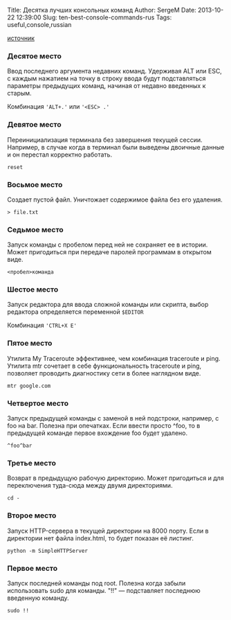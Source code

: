 Title: Десятка лучших консольных команд
Author: SergeM
Date: 2013-10-22 12:39:00
Slug: ten-best-console-commands-rus
Tags: useful,console,russian


[источник](https://habrahabr.ru/post/198482/)

### Десятое место

Ввод последнего аргумента недавних команд. Удерживая ALT или ESC, с каждым нажатием на точку в строку ввода будут подставляться параметры предыдущих команд, начиная от недавно введенных к старым.

Комбинация `'ALT+.'` или `'<ESC> .'`


### Девятое место

Переинициализация терминала без завершения текущей сессии. Например, в случае когда в терминал были выведены двоичные данные и он перестал корректно работать.
```
reset
```

### Восьмое место

Создает пустой файл. Уничтожает содержимое файла без его удаления.
```
> file.txt
```

### Седьмое место

Запуск команды с пробелом перед ней не сохраняет ее в истории. Может пригодиться при передаче паролей программам в открытом виде.
```
<пробел>команда
```

### Шестое место

Запуск редактора для ввода сложной команды или скрипта, выбор редактора определяется переменной `$EDITOR`

Комбинация `'CTRL+X E'`


### Пятое место

Утилита My Traceroute эффективнее, чем комбинация traceroute и ping. Утилита mtr сочетает в себе функциональность traceroute и ping, позволяет проводить диагностику сети в более наглядном виде.
```
mtr google.com
```

### Четвертое место

Запуск предыдущей команды с заменой в ней подстроки, например, с foo на bar. Полезна при опечатках. Если ввести просто ^foo, то в предыдущей команде первое вхождение foo будет удалено.
```
^foo^bar
```

### Третье место

Возврат в предыдущую рабочую директорию. Может пригодиться и для переключения туда-сюда между двумя директориями.
```
cd -
```

### Второе место

Запуск HTTP-сервера в текущей директории на 8000 порту. Если в директории нет файла index.html, то будет показан её листинг.
```
python -m SimpleHTTPServer
```

### Первое место

Запуск последней команды под root.
Полезна когда забыли использовать sudo для команды. "!!" — подставляет последнюю введенную команду.
```
sudo !!
```
